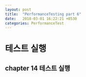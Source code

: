 ```yaml
---
layout: post
title:  "PerformanceTesting part 6"
date:   2018-03-01 16:22:21 +0530
categories: PerformanceTest
---
```


# 테스트 실행

## chapter 14 테스트 실행
